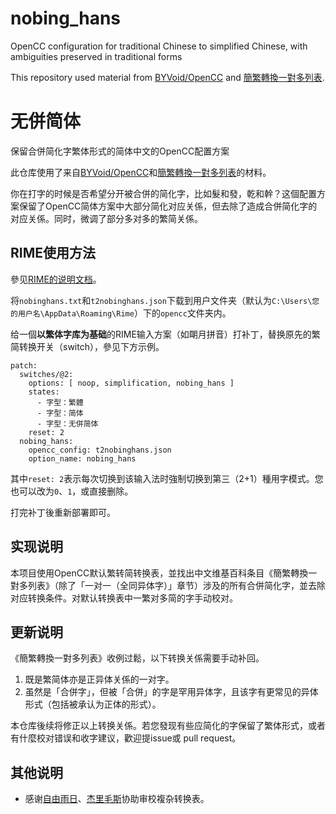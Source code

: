 # nobing_hans
OpenCC configuration for traditional Chinese to simplified Chinese, with ambiguities preserved in traditional forms

This repository used material from [BYVoid/OpenCC](https://github.com/BYVoid/OpenCC) and [簡繁轉換一對多列表](https://zh.wikipedia.org/wiki/%E7%B0%A1%E7%B9%81%E8%BD%89%E6%8F%9B%E4%B8%80%E5%B0%8D%E5%A4%9A%E5%88%97%E8%A1%A8).

# 无併简体
保留合併简化字繁体形式的简体中文的OpenCC配置方案

此仓库使用了来自[BYVoid/OpenCC](https://github.com/BYVoid/OpenCC)和[簡繁轉換一對多列表](https://zh.wikipedia.org/wiki/%E7%B0%A1%E7%B9%81%E8%BD%89%E6%8F%9B%E4%B8%80%E5%B0%8D%E5%A4%9A%E5%88%97%E8%A1%A8)的材料。

你在打字的时候是否希望分开被合併的简化字，比如髮和發，乾和幹？这個配置方案保留了OpenCC简体方案中大部分简化对应关係，但去除了造成合併简化字的对应关係。同时，微调了部分多对多的繁简关係。

## RIME使用方法

參见[RIME的说明文档](https://github.com/rime/home/wiki/RimeWithSchemata#%E5%AE%9A%E8%A3%BD%E6%8C%87%E5%8D%97)。

将`nobinghans.txt`和`t2nobinghans.json`下载到用户文件夹（默认为`C:\Users\您的用户名\AppData\Roaming\Rime`）下的`opencc`文件夹内。

给一個**以繁体字库为基础**的RIME输入方案（如朙月拼音）打补丁，替换原先的繁简转换开关（switch），參见下方示例。

```
patch:
  switches/@2:
    options: [ noop, simplification, nobing_hans ]
    states:
      - 字型：繁體
      - 字型：简体
      - 字型：无併简体
    reset: 2
  nobing_hans:
    opencc_config: t2nobinghans.json
    option_name: nobing_hans
```

其中`reset: 2`表示每次切换到该输入法时強制切换到第三（2+1）種用字模式。您也可以改为`0`、`1`，或直接删除。

打完补丁後重新部署即可。

## 实现说明

本项目使用OpenCC默认繁转简转换表，並找出中文维基百科条目《簡繁轉換一對多列表》（除了「一对一（全同异体字）」章节）涉及的所有合併简化字，並去除对应转换条件。对默认转换表中一繁对多简的字手动校对。

## 更新说明

《簡繁轉換一對多列表》收例过鬆，以下转换关係需要手动补回。
1. 既是繁简体亦是正异体关係的一对字。
2. 虽然是「合併字」，但被「合併」的字是罕用异体字，且该字有更常见的异体形式（包括被承认为正体的形式）。

本仓库後续将修正以上转换关係。若您發现有些应简化的字保留了繁体形式，或者有什麼校对错误和收字建议，歡迎提issue或 pull request。

## 其他说明
- 感谢[自由雨日](https://zh.wikipedia.org/wiki/User:%E8%87%AA%E7%94%B1%E9%9B%A8%E6%97%A5)、[杰里毛斯](https://zh.wikipedia.org/wiki/User:%E6%9D%B0%E9%87%8C%E6%AF%9B%E6%96%AF)协助审校複杂转换表。
